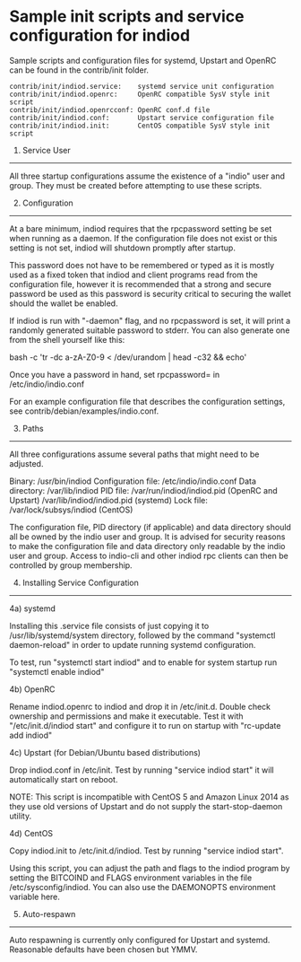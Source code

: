 Sample init scripts and service configuration for indiod
==========================================================

Sample scripts and configuration files for systemd, Upstart and OpenRC
can be found in the contrib/init folder.

    contrib/init/indiod.service:    systemd service unit configuration
    contrib/init/indiod.openrc:     OpenRC compatible SysV style init script
    contrib/init/indiod.openrcconf: OpenRC conf.d file
    contrib/init/indiod.conf:       Upstart service configuration file
    contrib/init/indiod.init:       CentOS compatible SysV style init script

1. Service User
---------------------------------

All three startup configurations assume the existence of a "indio" user
and group.  They must be created before attempting to use these scripts.

2. Configuration
---------------------------------

At a bare minimum, indiod requires that the rpcpassword setting be set
when running as a daemon.  If the configuration file does not exist or this
setting is not set, indiod will shutdown promptly after startup.

This password does not have to be remembered or typed as it is mostly used
as a fixed token that indiod and client programs read from the configuration
file, however it is recommended that a strong and secure password be used
as this password is security critical to securing the wallet should the
wallet be enabled.

If indiod is run with "-daemon" flag, and no rpcpassword is set, it will
print a randomly generated suitable password to stderr.  You can also
generate one from the shell yourself like this:

bash -c 'tr -dc a-zA-Z0-9 < /dev/urandom | head -c32 && echo'

Once you have a password in hand, set rpcpassword= in /etc/indio/indio.conf

For an example configuration file that describes the configuration settings, 
see contrib/debian/examples/indio.conf.

3. Paths
---------------------------------

All three configurations assume several paths that might need to be adjusted.

Binary:              /usr/bin/indiod
Configuration file:  /etc/indio/indio.conf
Data directory:      /var/lib/indiod
PID file:            /var/run/indiod/indiod.pid (OpenRC and Upstart)
                     /var/lib/indiod/indiod.pid (systemd)
Lock file:           /var/lock/subsys/indiod (CentOS)

The configuration file, PID directory (if applicable) and data directory
should all be owned by the indio user and group.  It is advised for security
reasons to make the configuration file and data directory only readable by the
indio user and group.  Access to indio-cli and other indiod rpc clients
can then be controlled by group membership.

4. Installing Service Configuration
-----------------------------------

4a) systemd

Installing this .service file consists of just copying it to
/usr/lib/systemd/system directory, followed by the command
"systemctl daemon-reload" in order to update running systemd configuration.

To test, run "systemctl start indiod" and to enable for system startup run
"systemctl enable indiod"

4b) OpenRC

Rename indiod.openrc to indiod and drop it in /etc/init.d.  Double
check ownership and permissions and make it executable.  Test it with
"/etc/init.d/indiod start" and configure it to run on startup with
"rc-update add indiod"

4c) Upstart (for Debian/Ubuntu based distributions)

Drop indiod.conf in /etc/init.  Test by running "service indiod start"
it will automatically start on reboot.

NOTE: This script is incompatible with CentOS 5 and Amazon Linux 2014 as they
use old versions of Upstart and do not supply the start-stop-daemon utility.

4d) CentOS

Copy indiod.init to /etc/init.d/indiod. Test by running "service indiod start".

Using this script, you can adjust the path and flags to the indiod program by 
setting the BITCOIND and FLAGS environment variables in the file 
/etc/sysconfig/indiod. You can also use the DAEMONOPTS environment variable here.

5. Auto-respawn
-----------------------------------

Auto respawning is currently only configured for Upstart and systemd.
Reasonable defaults have been chosen but YMMV.


